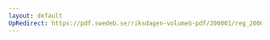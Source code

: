 ```yaml
---
layout: default
UpRedirect: https://pdf.swedeb.se/riksdagen-volumeG-pdf/200001/reg_200001/reg_200001_0157.pdf
---
```


